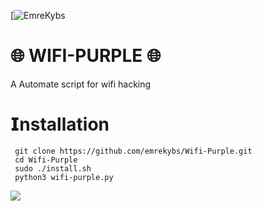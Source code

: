 [![EmreKybs](https://img.shields.io/badge/MadeBy-EmreKybs-purple)

# 🌐 WIFI-PURPLE 🌐
A Automate script for wifi hacking

# 𝗜nstallation
     git clone https://github.com/emrekybs/Wifi-Purple.git
     cd Wifi-Purple
     sudo ./install.sh
     python3 wifi-purple.py
  
<img src="https://github.com/emrekybs/wifi-purple/blob/main/imge.png">

